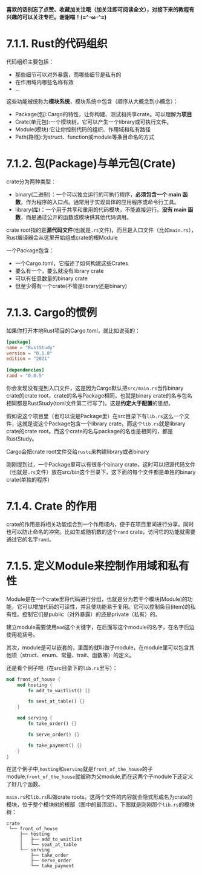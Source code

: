 **喜欢的话别忘了点赞、收藏加关注哦（加关注即可阅读全文），对接下来的教程有兴趣的可以关注专栏。谢谢喵！(=^･ω･^=)**
# 7.1.1. Rust的代码组织
代码组织主要包括：
- 那些细节可以对外暴露，而哪些细节是私有的
- 在作用域内哪些名称有效
- ...

这些功能被统称为**模块系统**，模块系统中包含（顺序从大概念到小概念）：
- Package(包):Cargo的特性，让你构建、测试和共享crate。可以理解为**项目**
- Crate(单元包):一个模块树，它可以产生一个library或可执行文件。
- Module(模块):它让你控制代码的组织、作用域和私有路径
- Path(路径):为struct、function或module等条目命名的方式

# 7.1.2. 包(Package)与单元包(Crate)
crate分为两种类型：
- binary(二进制)：一个可以独立运行的可执行程序，**必须包含一个 main 函数**，作为程序的入口点。通常用于实现具体的应用程序或命令行工具。
- library(库)：一个用于共享和重用的代码模块，不能直接运行。**没有 main 函数**，而是通过公开的函数或模块供其他代码调用。

crate root指的是**源代码文件**(也就是`.rs`文件)，而且是入口文件（比如`main.rs`），Rust编译器会从这里开始组成crate的根Module

一个Package包含：
- 一个Cargo.toml，它描述了如何构建这些Crates
- 要么有一个，要么就没有library crate
- 可以有任意数量的binary crate
- 但至少得有一个crate(不管是library还是binary)

# 7.1.3. Cargo的惯例
如果你打开本地Rust项目的Cargo.toml，就比如说我的：
```toml
[package]  
name = "RustStudy"  
version = "0.1.0"  
edition = "2021"  
  
[dependencies]  
rand = "0.8.5"
```
你会发现没有提到入口文件，这是因为Cargo默认把`src/main.rs`当作binary crate的crate root，crate的名与Package相同，也就是binary crate的名与包名相同都是RustStudy(toml文件第二行写了)。这是**约定大于配置**的思想。

假如说这个项目里（也可以说是Package里）在src目录下有`lib.rs`这么一个文件，这就是说这个Package包含一个library crate，而这个`lib.rs`就是library crate的crate root。而这个crate的名与package的名也是相同的，都是RustStudy。

Cargo会把crate root文件交给`rustc`来构建library或者binary

刚刚提到过，一个Package里可以有很多个binary crate，这时可以把源代码文件（也就是`.rs`文件）放在src/bin这个目录下，这下面的每个文件都是单独的binary crate(单独的程序)
# 7.1.4. Crate 的作用
crate的作用是将相关功能组合到一个作用域内，便于在项目里间进行分享。同时也可以防止命名的冲突。比如生成随机数的这个`rand` crate，访问它的功能就需要通过它的名字`rand`。

# 7.1.5. 定义Module来控制作用域和私有性
Module是在一个crate里将代码进行分组，也就是分为若干个模块(Module)的功能，它可以增加代码的可读性，并且使功能易于复用。它可以控制条目(item)的私有性。控制它们是public（对外暴露）的还是private（私有）的。

建立module需要使用`mod`这个关键字，在后面写这个module的名字，在名字后边使用花括号。

其次，module是可以嵌套的，里面的就叫做子module，在module里可以包含其他项（struct、enum、常量、trait、函数等）的定义。

还是看个例子吧（在src目录下的`lib.rs`里写）：
```rust
mod front_of_house {
    mod hosting {
        fn add_to_waitlist() {}

        fn seat_at_table() {}
    }

    mod serving {
        fn take_order() {}

        fn serve_order() {}

        fn take_payment() {}
    }
}
```
在这个例子中,`hosting`和`serving`就是`front_of_the_house`的子module,`front_of_the_house`就被称为父module,而在这两个子module下还定义了好几个函数。

`main.rs`和`lib.rs`叫做crate roots。这两个文件的内容就会隐式形成名为crate的模块，位于整个模块树的根部（图中的最顶层）。下图就是刚刚那个`lib.rs`的模块树：
```
crate
 └── front_of_house
     ├── hosting
     │   ├── add_to_waitlist
     │   └── seat_at_table
     └── serving
         ├── take_order
         ├── serve_order
         └── take_payment

```

